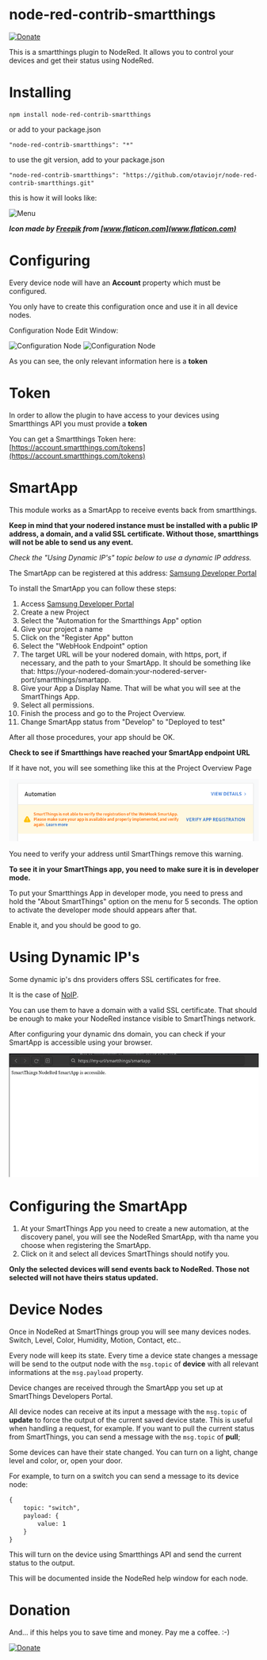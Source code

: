 # node-red-contrib-smartthings

[![Donate](/docs/donation.png?raw=true)](https://www.paypal.com/cgi-bin/webscr?cmd=_donations&business=65XBWNBZ69ZP4&currency_code=USD&source=url)

This is a smartthings plugin to NodeRed. It allows you to control your devices and get their status using NodeRed.

# Installing

```
npm install node-red-contrib-smartthings
```

or add to your package.json

```
"node-red-contrib-smartthings": "*"
```

to use the git version, add to your package.json

```
"node-red-contrib-smartthings": "https://github.com/otaviojr/node-red-contrib-smartthings.git"
```

this is how it will looks like:

![Menu](/docs/nodered_menu.png?raw=true "Menu")

***Icon made by [Freepik](https://www.freepik.com/home) from [www.flaticon.com](www.flaticon.com)***

# Configuring

Every device node will have an **Account** property which must be configured.

You only have to create this configuration once and use it in all device nodes.

Configuration Node Edit Window:

![Configuration Node](/docs/config.png?raw=true "Configuration Node")
![Configuration Node](/docs/config_token.png?raw=true "Configuration Node")

As you can see, the only relevant information here is a **token**

# Token

In order to allow the plugin to have access to your devices using Smartthings API
you must provide a **token**

You can get a Smartthings Token here:
[https://account.smartthings.com/tokens](https://account.smartthings.com/tokens)

# SmartApp

This module works as a SmartApp to receive events back from smartthings.

**Keep in mind that your nodered instance must be installed with a public IP
address, a domain, and a valid SSL certificate. Without those, smartthings will
not be able to send us any event.**

*Check the "Using Dynamic IP's" topic below to use a dynamic IP address.*

The SmartApp can be registered at this address: [Samsung Developer Portal](https://smartthings.developer.samsung.com/)

To install the SmartApp you can follow these steps:

1. Access [Samsung Developer Portal](https://smartthings.developer.samsung.com/)
2. Create a new Project
3. Select the "Automation for the Smartthings App" option
4. Give your project a name
5. Click on the "Register App" button
6. Select the "WebHook Endpoint" option
7. The target URL will be your nodered domain, with https, port, if necessary,
and the path to your SmartApp. It should be something like that: https://your-nodered-domain:your-nodered-server-port/smartthings/smartapp.
8. Give your App a Display Name. That will be what you will see at the SmartThings App.
9. Select all permissions.
10. Finish the process and go to the Project Overview.
11. Change SmartApp status from "Develop" to "Deployed to test"

After all those procedures, your app should be OK.

**Check to see if Smartthings have reached your SmartApp endpoint URL**

If it have not, you will see something like this at the Project Overview Page

![Verify Warning](/docs/developer_smartapp_verify.png?raw=true "Verify")

You need to verify your address until SmartThings remove this warning.

**To see it in your SmartThings app, you need to make sure it is in developer mode.**

To put your Smartthings App in developer mode, you need to press and hold the "About SmartThings" option
on the menu for 5 seconds. The option to activate the developer mode should appears after that.

Enable it, and you should be good to go.

# Using Dynamic IP's

Some dynamic ip's dns providers offers SSL certificates for free.

It is the case of [NoIP](https://www.noip.com).

You can use them to have a domain with a valid SSL certificate. That should be enough to
make your NodeRed instance visible to SmartThings network.

After configuring your dynamic dns domain, you can check if your SmartApp is accessible
using your browser.

![Check SmartApp URL](/docs/check_smartapp_browser.png?raw=true "Verify")

# Configuring the SmartApp

1. At your SmartThings App you need to create a new automation, at the discovery panel,
   you will see the NodeRed SmartApp, with tha name you choose when registering the SmartApp.
2. Click on it and select all devices SmartThings should notify you.

**Only the selected devices will send events back to NodeRed.
Those not selected will not have theirs status updated.**

# Device Nodes

Once in NodeRed at SmartThings group you will see many devices nodes. Switch, Level,
Color, Humidity, Motion, Contact, etc..

Every node will keep its state. Every time a device state changes a message will
be send to the output node with the ```msg.topic``` of **device** with all relevant
informations at the ```msg.payload``` property.

Device changes are received through the SmartApp you set up at SmartThings Developers
Portal.

All device nodes can receive at its input a message with the ```msg.topic``` of
**update** to force the output of the current saved device state. This is useful when
handling a request, for example.
If you want to pull the current status from SmartThings, you can send a message with the ```msg.topic``` of **pull**;

Some devices can have their state changed. You can turn on a light, change
level and color, or, open your door.

For example, to turn on a switch you can send a message to its device node:

```
{
    topic: "switch",
    payload: {
        value: 1
    }
}
```

This will turn on the device using Smartthings API and send the current status to the output.

This will be documented inside the NodeRed help window for each node.

# Donation

And... if this helps you to save time and money. Pay me a coffee. :-)

[![Donate](/docs/donation.png?raw=true)](https://www.paypal.com/cgi-bin/webscr?cmd=_donations&business=65XBWNBZ69ZP4&currency_code=USD&source=url)
